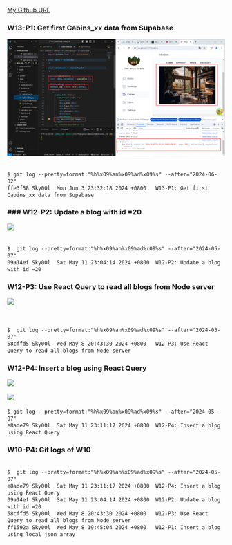 [My Github URL](https://github.com/Sky00l/1112-wp2-2N_90.git)

### W13-P1: Get first Cabins_xx data from Supabase
 
![](w13-p1.png)

```

$ git log --pretty=format:"%h%x09%an%x09%ad%x09%s" --after="2024-06-02"
ffe3f58 Sky00l  Mon Jun 3 23:32:18 2024 +0800   W13-P1: Get first Cabins_xx data from Supabase

```

### ### W12-P2: Update a blog with id =20
 
![](w12-p2.png)
 


```

$  git log --pretty=format:"%h%x09%an%x09%ad%x09%s" --after="2024-05-07"
09a14ef Sky00l  Sat May 11 23:04:14 2024 +0800  W12-P2: Update a blog with id =20  

```

### W12-P3: Use React Query to read all blogs from Node server
 
![](w12-p3.png)

```


$  git log --pretty=format:"%h%x09%an%x09%ad%x09%s" --after="2024-05-07"
58cffd5 Sky00l  Wed May 8 20:43:30 2024 +0800   W12-P3: Use React Query to read all blogs from Node server 

```

### W12-P4: Insert a blog using React Query
 
![](w12-p4-1.png)
 
![](w12-p4-2.png)

```
$ git log --pretty=format:"%h%x09%an%x09%ad%x09%s" --after="2024-05-07"
e8ade79 Sky00l  Sat May 11 23:11:17 2024 +0800  W12-P4: Insert a blog using React Query

```

### W10-P4: Git logs of W10

```

$  git log --pretty=format:"%h%x09%an%x09%ad%x09%s" --after="2024-05-07"
e8ade79 Sky00l  Sat May 11 23:11:17 2024 +0800  W12-P4: Insert a blog using React Query
09a14ef Sky00l  Sat May 11 23:04:14 2024 +0800  W12-P2: Update a blog with id =20
58cffd5 Sky00l  Wed May 8 20:43:30 2024 +0800   W12-P3: Use React Query to read all blogs from Node server
ff1592a Sky00l  Wed May 8 19:45:04 2024 +0800   W12-P1: Insert a blog using local json array  

```
